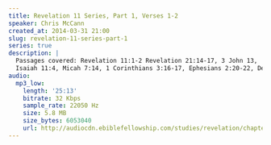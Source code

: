 ```yaml
---
title: Revelation 11 Series, Part 1, Verses 1-2
speaker: Chris McCann
created_at: 2014-03-31 21:00
slug: revelation-11-series-part-1
series: true
description: |
  Passages covered: Revelation 11:1-2 Revelation 21:14-17, 3 John 13,
  Isaiah 11:4, Micah 7:14, 1 Corinthians 3:16-17, Ephesians 2:20-22, Deuteronomy 32:7-8.
audio:
  mp3_low:
    length: '25:13'
    bitrate: 32 Kbps
    sample_rate: 22050 Hz
    size: 5.8 MB
    size_bytes: 6053040
    url: http://audiocdn.ebiblefellowship.com/studies/revelation/chapter-11/2014.03.31_McCann_-_Revelation_11_Series_Part_1.mp3
---
```

